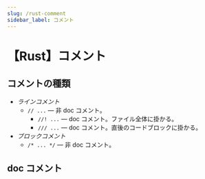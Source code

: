 ```yaml
---
slug: /rust-comment
sidebar_label: コメント
---
```


# 【Rust】コメント

## コメントの種類

- _ラインコメント_
  - `// ...` — 非 doc コメント。
    - `//! ...` — doc コメント。ファイル全体に掛かる。
    - `/// ...` — doc コメント。直後のコードブロックに掛かる。
- _ブロックコメント_
  - `/* ... */` — 非 doc コメント。

## doc コメント
